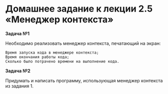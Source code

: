 # Домашнее задание к лекции 2.5 «Менеджер контекста»

**Задача №1**

Необходимо реализовать менеджер контекста, печатающий на экран:

    Время запуска кода в менеджере контекста;
    Время окончания работы кода;
    Сколько было потрачено времени на выполнение кода.

**Задача №2**

Придумать и написать программу, использующая менеджер контекста из задания 1. 
